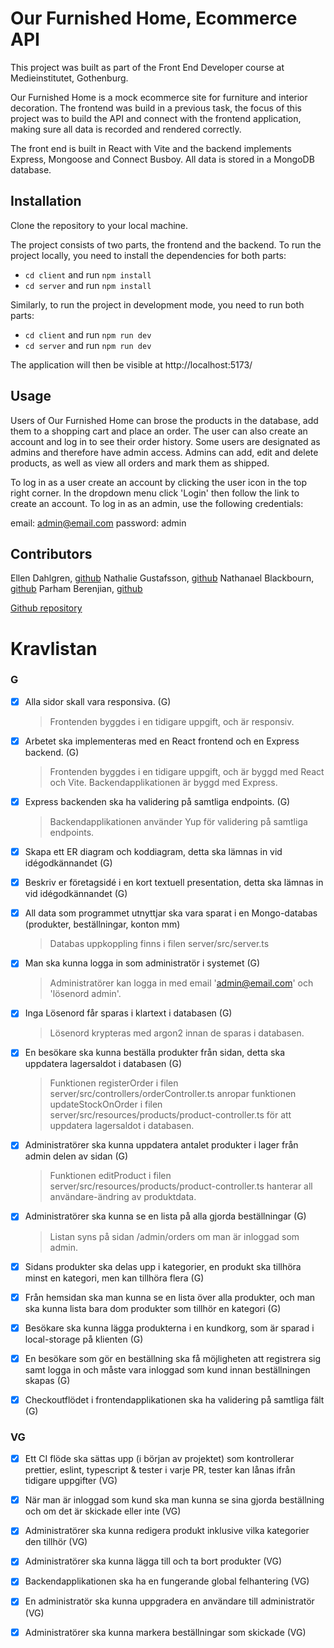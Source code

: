 # Our Furnished Home, Ecommerce API

This project was built as part of the Front End Developer course at Medieinstitutet, Gothenburg.

Our Furnished Home is a mock ecommerce site for furniture and interior decoration. The frontend was build in a previous task, the focus of this project was to build the API and connect with the frontend application, making sure all data is recorded and rendered correctly.

The front end is built in React with Vite and the backend implements Express, Mongoose and Connect Busboy. All data is stored in a MongoDB database.

## Installation

Clone the repository to your local machine.

The project consists of two parts, the frontend and the backend. To run the project locally, you need to install the dependencies for both parts:

- `cd client` and run `npm install`
- `cd server` and run `npm install`

Similarly, to run the project in development mode, you need to run both parts:

- `cd client` and run `npm run dev`
- `cd server` and run `npm run dev`

The application will then be visible at http://localhost:5173/

## Usage

Users of Our Furnished Home can brose the products in the database, add them to a shopping cart and place an order. The user can also create an account and log in to see their order history. Some users are designated as admins and therefore have admin access. Admins can add, edit and delete products, as well as view all orders and mark them as shipped.

To log in as a user create an account by clicking the user icon in the top right corner. In the dropdown menu click 'Login' then follow the link to create an account. To log in as an admin, use the following credentials:

email: admin@email.com
password: admin

## Contributors

Ellen Dahlgren, [github](https://github.com/ellensofia)
Nathalie Gustafsson, [github](https://github.com/nathaliegustafsson)
Nathanael Blackbourn, [github](https://github.com/NathanaelBlackbourn)
Parham Berenjian, [github](https://github.com/ParhamInBinary)

[Github repository](https://github.com/ellensofia/ofh-webbshop-api)

# Kravlistan

### G

- [x] Alla sidor skall vara responsiva. (G)

  > Frontenden byggdes i en tidigare uppgift, och är responsiv.

- [x] Arbetet ska implementeras med en React frontend och en Express backend. (G)

  > Frontenden byggdes i en tidigare uppgift, och är byggd med React och Vite. Backendapplikationen är byggd med Express.

- [x] Express backenden ska ha validering på samtliga endpoints. (G)

  > Backendapplikationen använder Yup för validering på samtliga endpoints.

- [x] Skapa ett ER diagram och koddiagram, detta ska lämnas in vid idégodkännandet (G)

  >

- [x] Beskriv er företagsidé i en kort textuell presentation, detta ska lämnas in vid idégodkännandet (G)

  >

- [x] All data som programmet utnyttjar ska vara sparat i en Mongo-databas (produkter, beställningar, konton mm)

  > Databas uppkoppling finns i filen server/src/server.ts

- [x] Man ska kunna logga in som administratör i systemet (G)

  > Administratörer kan logga in med email 'admin@email.com' och 'lösenord admin'.

- [x] Inga Lösenord får sparas i klartext i databasen (G)

  > Lösenord krypteras med argon2 innan de sparas i databasen.

- [x] En besökare ska kunna beställa produkter från sidan, detta ska uppdatera lagersaldot i databasen (G)

  > Funktionen registerOrder i filen server/src/controllers/orderController.ts anropar funktionen updateStockOnOrder i filen server/src/resources/products/product-controller.ts för att uppdatera lagersaldot i databasen.

- [x] Administratörer ska kunna uppdatera antalet produkter i lager från admin delen av sidan (G)

  > Funktionen editProduct i filen server/src/resources/products/product-controller.ts hanterar all användare-ändring av produktdata.

- [x] Administratörer ska kunna se en lista på alla gjorda beställningar (G)

  > Listan syns på sidan /admin/orders om man är inloggad som admin.

- [x] Sidans produkter ska delas upp i kategorier, en produkt ska tillhöra minst en kategori, men kan tillhöra flera (G)

- [x] Från hemsidan ska man kunna se en lista över alla produkter, och man ska kunna lista bara dom produkter som tillhör en kategori (G)

- [x] Besökare ska kunna lägga produkterna i en kundkorg, som är sparad i local-storage på klienten (G)

- [x] En besökare som gör en beställning ska få möjligheten att registrera sig samt logga in och måste vara inloggad som kund innan beställningen skapas (G)

- [x] Checkoutflödet i frontendapplikationen ska ha validering på samtliga fält (G)

### VG

- [x] Ett CI flöde ska sättas upp (i början av projektet) som kontrollerar prettier, eslint, typescript & tester i varje PR, tester kan lånas ifrån tidigare uppgifter (VG)

- [x] När man är inloggad som kund ska man kunna se sina gjorda beställning och om det är skickade eller inte (VG)

- [x] Administratörer ska kunna redigera produkt inklusive vilka kategorier den tillhör (VG)

- [x] Administratörer ska kunna lägga till och ta bort produkter (VG)

- [x] Backendapplikationen ska ha en fungerande global felhantering (VG)

- [x] En administratör ska kunna uppgradera en användare till administratör (VG)

- [x] Administratörer ska kunna markera beställningar som skickade (VG)
